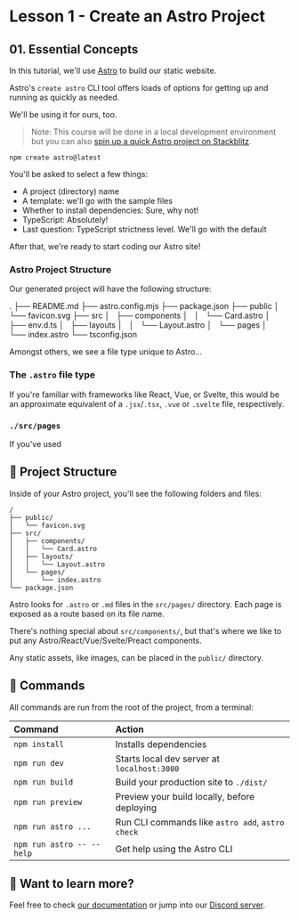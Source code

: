 # Lesson 1 - Create an Astro Project

## 01. Essential Concepts

In this tutorial, we'll use [Astro](astro.build) to build our static website.

Astro's `create astro` CLI tool offers loads of options for getting up and running as quickly as needed.

We'll be using it for ours, too.

> Note: This course will be done in a local development environment but you can also [spin up a quick Astro project on Stackblitz](https://astro.new/basics?on=stackblitz).

```
npm create astro@latest 
```

You'll be asked to select a few things:

* A project (directory) name
* A template: we'll go with the sample files
* Whether to install dependencies: Sure, why not!
* TypeScript: Absolutely!
* Last question: TypeScript strictness level. We'll go with the default

After that, we're ready to start coding our Astro site!

### Astro Project Structure

Our generated project will have the following structure:

.
├── README.md
├── astro.config.mjs
├── package.json
├── public
│   └── favicon.svg
├── src
│   ├── components
│   │   └── Card.astro
│   ├── env.d.ts
│   ├── layouts
│   │   └── Layout.astro
│   └── pages
│       └── index.astro
└── tsconfig.json

Amongst others, we see a file type unique to Astro...

### The `.astro` file type

If you're familiar with frameworks like React, Vue, or Svelte, this would
be an approximate equivalent of a `.jsx`/`.tsx`, `.vue` or `.svelte` file,
respectively.

### `./src/pages`

If you've used 
 
## 🚀 Project Structure

Inside of your Astro project, you'll see the following folders and files:

```
/
├── public/
│   └── favicon.svg
├── src/
│   ├── components/
│   │   └── Card.astro
│   ├── layouts/
│   │   └── Layout.astro
│   └── pages/
│       └── index.astro
└── package.json
```

Astro looks for `.astro` or `.md` files in the `src/pages/` directory. Each page is exposed as a route based on its file name.

There's nothing special about `src/components/`, but that's where we like to put any Astro/React/Vue/Svelte/Preact components.

Any static assets, like images, can be placed in the `public/` directory.

## 🧞 Commands

All commands are run from the root of the project, from a terminal:

| Command                   | Action                                           |
| :------------------------ | :----------------------------------------------- |
| `npm install`             | Installs dependencies                            |
| `npm run dev`             | Starts local dev server at `localhost:3000`      |
| `npm run build`           | Build your production site to `./dist/`          |
| `npm run preview`         | Preview your build locally, before deploying     |
| `npm run astro ...`       | Run CLI commands like `astro add`, `astro check` |
| `npm run astro -- --help` | Get help using the Astro CLI                     |

## 👀 Want to learn more?

Feel free to check [our documentation](https://docs.astro.build) or jump into our [Discord server](https://astro.build/chat).
